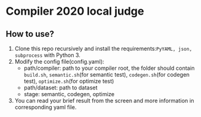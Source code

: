 # Compiler 2020 local judge

## How to use?

1. Clone this repo recursively and install the requirements:`PyYAML, json, subprocess` with Python 3.
2. Modify the config file(config.yaml):
    - path/compiler: path to your compiler root, the folder should contain `build.sh`, `semantic.sh`(for semantic test), `codegen.sh`(for codegen test), `optimize.sh`(for optimize test)
    - path/dataset: path to dataset
    - stage: semantic, codegen, optimize
3. You can read your brief result from the screen and more information in corresponding yaml file.
